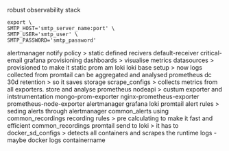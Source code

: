 robust observability stack

```
export \
SMTP_HOST='smtp_server_name:port' \
SMTP_USER='smtp_user' \
SMTP_PASSWORD='smtp_password'
```


alertmanager
    notify policy
    > static defined recivers
        default-receiver
        critical-email
grafana
    provisioning
        dashboards
        > visualise metrics
        datasources
        > provisioned to make it static
            prom
            am
            loki
loki
    base setup
        > now logs collected from promtail can be aggregated and analysed
prometheus
    dc
        30d retention
            > so it saves storage
    scrape_configs
    > collects metrics from all exporters. store and analyse
        prometheus
        nodeapi
            > custum exporter and intstrumentation
        mongo-prom-exporter
        nginx-prometheus-exporter
        prometheus-node-exporter
        alertmanager
        grafana
        loki
        promtail
    alert rules
    > seding alerts through alertmanager
        common_alerts
            using common_recordings
    recording rules
    > pre calculating to make it fast and efficient
        common_recordings
promtail
    send to loki
        > it has to
    docker_sd_configs
        > detects all containers and scrapes the runtime logs - maybe docker logs containername


